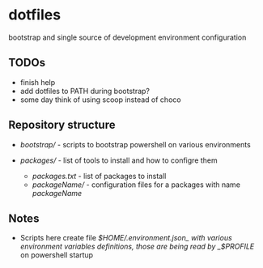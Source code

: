 # dotfiles
bootstrap and single source of development environment configuration

## TODOs
* finish help
* add dotfiles to PATH during bootstrap?
* some day think of using scoop instead of choco

## Repository structure

* _bootstrap/_ - scripts to bootstrap powershell on various environments

* _packages/_ - list of tools to install and how to configre them
    * _packages.txt_ - list of packages to install
    * _packageName/_ - configuration files for a packages with name _packageName_

## Notes

* Scripts here create file _$HOME/.environment.json_ with various environment variables definitions,
those are being read by _$PROFILE_ on powershell startup

